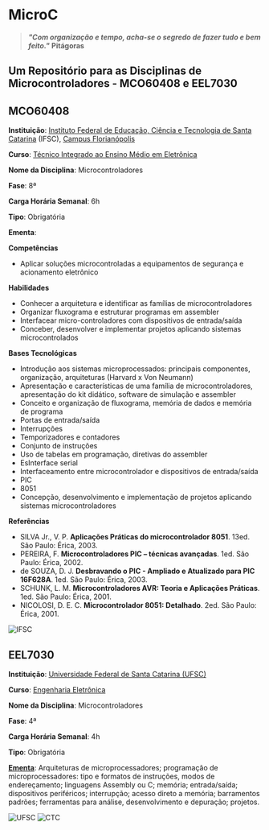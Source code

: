 # MicroC

> ***"Com organização e tempo, acha-se o segredo de fazer tudo e bem feito."***
> **Pitágoras**

## Um Repositório para as Disciplinas de Microcontroladores - MCO60408 e EEL7030

## MCO60408

**Instituição**: [Instituto Federal de Educação, Ciência e Tecnologia de Santa Catarina](http://ifsc.edu.br/) (IFSC), [Campus Florianópolis](http://florianopolis.ifsc.edu.br/)

**Curso**: [Técnico Integrado ao Ensino Médio em Eletrônica](https://curso.ifsc.edu.br/info/tecnicointegrado/tecnicointegradoeletronica/FLN)

**Nome da Disciplina**: Microcontroladores

**Fase**: 8ª

**Carga Horária Semanal**: 6h

**Tipo**: Obrigatória

**Ementa**:

**Competências**

- Aplicar soluções microcontroladas a equipamentos de segurança e acionamento eletrônico

**Habilidades**

- Conhecer a arquitetura e identificar as famílias de microcontroladores
- Organizar fluxograma e estruturar programas em assembler
- Interfacear micro-controladores com dispositivos de entrada/saída
- Conceber, desenvolver e implementar projetos aplicando sistemas microcontrolados

**Bases Tecnológicas**

- Introdução aos sistemas microprocessados: principais componentes, organização, arquiteturas (Harvard x Von Neumann)
- Apresentação e características de uma família de microcontroladores, apresentação do kit didático, software de simulação e assembler
- Conceito e organização de fluxograma, memória de dados e memória de programa
- Portas de entrada/saída
- Interrupções
- Temporizadores e contadores
- Conjunto de instruções
- Uso de tabelas em programação, diretivas do assembler
- EsInterface serial
- Interfaceamento entre microcontrolador e dispositivos de entrada/saída
- PIC
- 8051
- Concepção, desenvolvimento e implementação de projetos aplicando sistemas microcontroladores

**Referências**

- SILVA Jr., V. P. **Aplicações Práticas do microcontrolador 8051**. 13ed. São Paulo: Érica, 2003.
- PEREIRA, F. **Microcontroladores PIC – técnicas avançadas**. 1ed. São Paulo: Érica, 2002.
- de SOUZA, D. J. **Desbravando o PIC - Ampliado e Atualizado para PIC 16F628A**. 1ed. São Paulo: Érica, 2003.
- SCHUNK, L. M. **Microcontroladores AVR: Teoria e Aplicações Práticas**. 1ed. São Paulo: Érica, 2001.
- NICOLOSI, D. E. C. **Microcontrolador 8051: Detalhado**. 2ed. São Paulo: Érica, 2001.

![IFSC](https://teatroifscfpolis.files.wordpress.com/2016/03/marca_ifsc_florianopolis_horizontal.jpg)


## EEL7030

**Instituição**: [Universidade Federal de Santa Catarina (UFSC)](http://ufsc.br/)

**Curso**: [Engenharia Eletrônica](http://geltro.ufsc.br/)

**Nome da Disciplina**: Microcontroladores

**Fase**: 4ª

**Carga Horária Semanal**: 4h

**Tipo**: Obrigatória

**[Ementa](http://cagr.sistemas.ufsc.br/relatorios/curriculoCurso?curso=235)**: Arquiteturas de microprocessadores; programação de microprocessadores: tipo e formatos de instruções, modos de endereçamento; linguagens Assembly ou C; memória; entrada/saída; dispositivos periféricos; interrupção; acesso direto a memória; barramentos padrões; ferramentas para análise, desenvolvimento e depuração; projetos.

![UFSC](http://wp.clicrbs.com.br/voleiboleiro/files/2013/02/brasao_UFSC_vertical_sigla1.jpg) ![CTC](http://tisc.com.br/wp-content/uploads/ctcufsc.gif)
